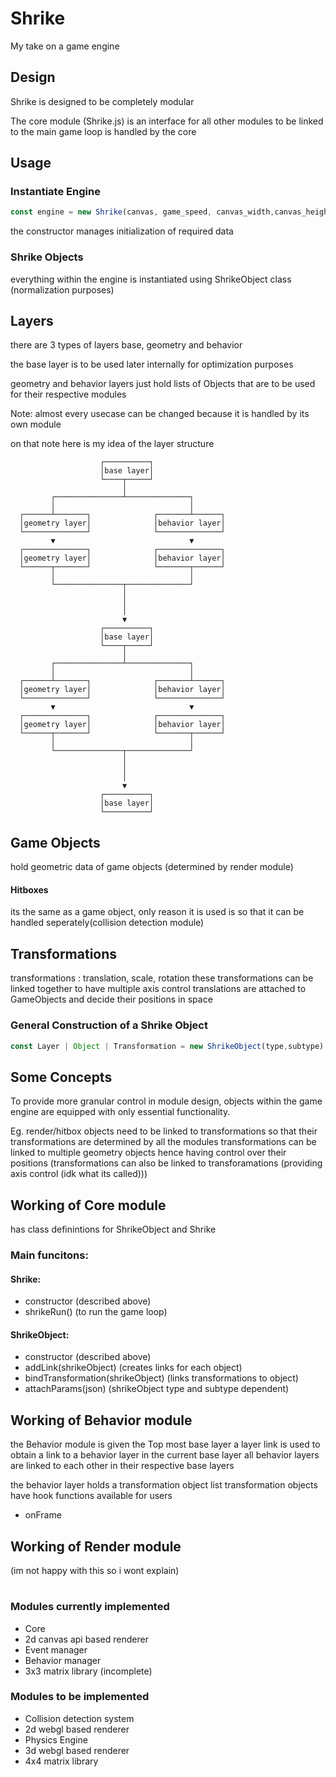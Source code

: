 # Shrike

My take on a game engine


## Design 
Shrike is designed to be completely modular

The core module (Shrike.js) is an interface for all other modules to be linked to 
the main game loop is handled by the core

## Usage

### Instantiate Engine
```javascript
const engine = new Shrike(canvas, game_speed, canvas_width,canvas_height)
 ```
the constructor manages initialization of required data

### Shrike Objects

everything within the engine is instantiated using ShrikeObject class (normalization purposes)

## Layers
there are 3 types of layers base, geometry and behavior

the base layer is to be used later internally for optimization purposes

geometry and behavior layers just hold lists of Objects that are to be used for their respective modules

Note: almost every usecase can be changed because it is handled by its own module

on that note here is my idea of the layer structure


                        ┌──────────┐                
                        │base layer│                
                        └────┬─────┘                
                             │                      
             ┌───────────────┴──────────────┐       
             │                              │       
      ┌──────┴───────┐              ┌───────┴──────┐
      │geometry layer│              │behavior layer│
      └──────────────┘              └──────────────┘
             ▼                              ▼       
      ┌──────────────┐              ┌──────────────┐
      │geometry layer│              │behavior layer│
      └──────┬───────┘              └───────┬──────┘
             │                              │       
             └───────────────┬──────────────┘       
                             │                      
                             │                      
                             │                      
                             ▼                      
                        ┌──────────┐                
                        │base layer│                
                        └────┬─────┘                
                             │                      
             ┌───────────────┴──────────────┐       
             │                              │       
      ┌──────┴───────┐              ┌───────┴──────┐
      │geometry layer│              │behavior layer│
      └──────────────┘              └──────────────┘
             ▼                              ▼       
      ┌──────────────┐              ┌──────────────┐
      │geometry layer│              │behavior layer│
      └──────┬───────┘              └───────┬──────┘
             │                              │       
             └───────────────┬──────────────┘       
                             │                      
                             │                      
                             │                      
                             ▼                      
                        ┌──────────┐                
                        │base layer│                
                        └──────────┘                


## Game Objects
hold geometric data of game objects (determined by render module)

#### Hitboxes
its the same as a game object, only reason it is used is so that it can be handled seperately(collision detection module)

## Transformations
transformations : translation, scale, rotation
these transformations can be linked together to have multiple axis control 
translations are attached to GameObjects and decide their positions in space

### General Construction of a Shrike Object
```javascript
const Layer | Object | Transformation = new ShrikeObject(type,subtype)
```

## Some Concepts
To provide more granular control in module design, objects within the game engine are equipped with only essential functionality.

Eg. 
render/hitbox objects need to be linked to transformations so that their transformations are determined by all the modules
transformations can be linked to multiple geometry objects hence having control over their positions (transformations can also be linked to transforamations (providing axis control (idk what its called)))



## Working of Core module
has class definintions for ShrikeObject and Shrike

### Main funcitons:
#### Shrike:
- constructor (described above)
- shrikeRun() (to run the game loop)

#### ShrikeObject:
- constructor (described above)
- addLink(shrikeObject) (creates links for each object) 
- bindTransformation(shrikeObject) (links transformations to object) 
- attachParams(json) (shrikeObject type and subtype dependent)
    
## Working of Behavior module
the Behavior module is given the Top most base layer
a layer link is used to obtain a link to a behavior layer in the current base layer
all behavior layers are linked to each other in their respective base layers

the behavior layer holds a transformation object list 
transformation objects have hook functions available for users
- onFrame 

## Working of Render module
(im not happy with this so i wont explain)


# 
### Modules currently implemented 
- Core 
- 2d canvas api based renderer
- Event manager
- Behavior manager
- 3x3 matrix library (incomplete)

### Modules to be implemented
- Collision detection system
- 2d webgl based renderer
- Physics Engine
- 3d webgl based renderer
- 4x4 matrix library


